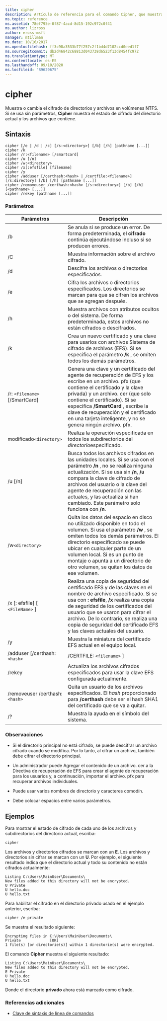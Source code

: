 ```yaml
---
title: cipher
description: Artículo de referencia para el comando Cipher, que muestra o modifica el cifrado de directorios y archivos en volúmenes NTFS.
ms.topic: reference
ms.assetid: 78ef795e-0f87-4acd-8d15-192c972c0f41
ms.author: lizross
author: eross-msft
manager: mtillman
ms.date: 10/16/2017
ms.openlocfilehash: ff3c98a3533b77f257c2f1bd4d7102ccd0eed1f7
ms.sourcegitcommit: db2d46842c68813d043738d6523f13d8454fc972
ms.translationtype: MT
ms.contentlocale: es-ES
ms.lasthandoff: 09/10/2020
ms.locfileid: "89629675"
---
```

# <a name="cipher"></a>cipher

Muestra o cambia el cifrado de directorios y archivos en volúmenes NTFS. Si se usa sin parámetros, **Cipher** muestra el estado de cifrado del directorio actual y los archivos que contiene.

## <a name="syntax"></a>Sintaxis

```
cipher [/e | /d | /c] [/s:<directory>] [/b] [/h] [pathname [...]]
cipher /k
cipher /r:<filename> [/smartcard]
cipher /u [/n]
cipher /w:<directory>
cipher /x[:efsfile] [filename]
cipher /y
cipher /adduser [/certhash:<hash> | /certfile:<filename>] [/s:directory] [/b] [/h] [pathname [...]]
cipher /removeuser /certhash:<hash> [/s:<directory>] [/b] [/h] [<pathname> [...]]
cipher /rekey [pathname [...]]
```

### <a name="parameters"></a>Parámetros

| Parámetros | Descripción |
| ---------- | ----------- |
| /b | Se anula si se produce un error. De forma predeterminada, el **cifrado** continúa ejecutándose incluso si se producen errores. |
| /C | Muestra información sobre el archivo cifrado. |
| /d | Descifra los archivos o directorios especificados. |
| /e | Cifra los archivos o directorios especificados. Los directorios se marcan para que se cifren los archivos que se agregan después. |
| /h | Muestra archivos con atributos ocultos o del sistema. De forma predeterminada, estos archivos no están cifrados o descifrados. |
| /k | Crea un nuevo certificado y una clave para usarlos con archivos Sistema de cifrado de archivos (EFS). Si se especifica el parámetro **/k** , se omiten todos los demás parámetros. |
| /r: `<filename>` [/SmartCard] | Genera una clave y un certificado del agente de recuperación de EFS y los escribe en un archivo. pfx (que contiene el certificado y la clave privada) y un archivo. cer (que solo contiene el certificado). Si se especifica **/SmartCard** , escribe la clave de recuperación y el certificado en una tarjeta inteligente, y no se genera ningún archivo. pfx. |
| modificado`<directory>` | Realiza la operación especificada en todos los subdirectorios del *directorio*especificado. |
| /u [/n] |  Busca todos los archivos cifrados en las unidades locales. Si se usa con el parámetro **/n** , no se realiza ninguna actualización. Si se usa sin **/n**, **/u** compara la clave de cifrado de archivos del usuario o la clave del agente de recuperación con las actuales, y las actualiza si han cambiado. Este parámetro solo funciona con **/n**. |
| /w`<directory>` | Quita los datos del espacio en disco no utilizado disponible en todo el volumen. Si usa el parámetro **/w** , se omiten todos los demás parámetros. El directorio especificado se puede ubicar en cualquier parte de un volumen local. Si es un punto de montaje o apunta a un directorio de otro volumen, se quitan los datos de ese volumen. |
| /x [: efsfile] [ `<FileName>` ] | Realiza una copia de seguridad del certificado EFS y de las claves en el nombre de archivo especificado. Si se usa con **: efsfile**, **/x** realiza una copia de seguridad de los certificados del usuario que se usaron para cifrar el archivo. De lo contrario, se realiza una copia de seguridad del certificado EFS y las claves actuales del usuario. |
| /y | Muestra la miniatura del certificado EFS actual en el equipo local. |
| /adduser [/certhash:`<hash>` | /CERTFILE: `<filename>` ] |
| /rekey | Actualiza los archivos cifrados especificados para usar la clave EFS configurada actualmente. |
| /removeuser /certhash:`<hash>` | Quita un usuario de los archivos especificados. El *hash* proporcionado para **/certhash** debe ser el hash SHA1 del certificado que se va a quitar. |
| /? | Muestra la ayuda en el símbolo del sistema. |

### <a name="remarks"></a>Observaciones

- Si el directorio principal no está cifrado, se puede descifrar un archivo cifrado cuando se modifica. Por lo tanto, al cifrar un archivo, también debe cifrar el directorio principal.

- Un administrador puede Agregar el contenido de un archivo. cer a la Directiva de recuperación de EFS para crear el agente de recuperación para los usuarios y, a continuación, importar el archivo. pfx para recuperar archivos individuales.

- Puede usar varios nombres de directorio y caracteres comodín.

- Debe colocar espacios entre varios parámetros.

## <a name="examples"></a>Ejemplos

Para mostrar el estado de cifrado de cada uno de los archivos y subdirectorios del directorio actual, escriba:

```
cipher
```

Los archivos y directorios cifrados se marcan con un **E**. Los archivos y directorios sin cifrar se marcan con un **U**. Por ejemplo, el siguiente resultado indica que el directorio actual y todo su contenido no están cifrados actualmente:

```
Listing C:\Users\MainUser\Documents\
New files added to this directory will not be encrypted.
U Private
U hello.doc
U hello.txt
```

Para habilitar el cifrado en el directorio privado usado en el ejemplo anterior, escriba:

```
cipher /e private
```

Se muestra el resultado siguiente:

```
Encrypting files in C:\Users\MainUser\Documents\
Private             [OK]
1 file(s) [or directorie(s)] within 1 directorie(s) were encrypted.
```

El comando **Cipher** muestra el siguiente resultado:

```
Listing C:\Users\MainUser\Documents\
New files added to this directory will not be encrypted.
E Private
U hello.doc
U hello.txt
```

Donde el directorio **privado** ahora está marcado como cifrado.

### <a name="additional-references"></a>Referencias adicionales

- [Clave de sintaxis de línea de comandos](command-line-syntax-key.md)
